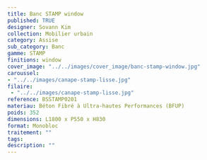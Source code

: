 ```yaml
---
title: Banc STAMP window 
published: TRUE
designer: Sovann Kim
collection: Mobilier urbain
category: Assise
sub_category: Banc
gamme: STAMP
finitions: window
cover_image: "../../images/cover_image/banc-stamp-window.jpg"
caroussel: 
- "../../images/canape-stamp-lisse.jpg"
filaire: 
 - "../../images/canape-stamp-lisse.jpg"
reference: BSSTAMP0201
materiau: Béton Fibré à Ultra-hautes Performances (BFUP)
poids: 352
dimensions: L1800 x P550 x H830 
format: Monobloc
traitement: ""
tags: 
description: ""
---
```

